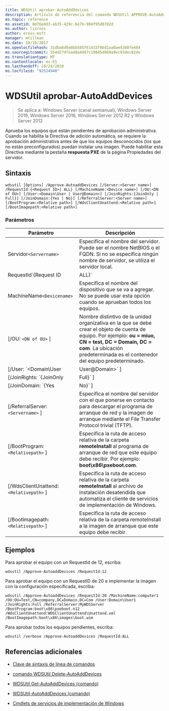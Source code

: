 ```yaml
---
title: WDSUtil aprobar-AutoAddDevices
description: Artículo de referencia del comando WDSUtil APPROVE-AutoAddDevices, que aprueba los equipos que están pendientes de aprobación administrativa.
ms.topic: reference
ms.assetid: 8d76e8d3-ab35-429c-be7b-904f95d0782d
ms.author: lizross
author: eross-msft
manager: mtillman
ms.date: 10/16/2017
ms.openlocfilehash: 31dba6d0a0bb585f61433f86d1aa0ae4388fe484
ms.sourcegitcommit: 554d274fea48a4d47c19845d969a9ec93dec82de
ms.translationtype: MT
ms.contentlocale: es-ES
ms.lasthandoff: 10/24/2020
ms.locfileid: "92524940"
---
```

# <a name="wdsutil-approve-autoadddevices"></a>WDSUtil aprobar-AutoAddDevices

> Se aplica a: Windows Server (canal semianual), Windows Server 2019, Windows Server 2016, Windows Server 2012 R2 y Windows Server 2012

Aprueba los equipos que están pendientes de aprobación administrativa. Cuando se habilita la Directiva de adición automática, se requiere la aprobación administrativa antes de que los equipos desconocidos (los que no están preconfigurados) puedan instalar una imagen. Puede habilitar esta Directiva mediante la pestaña **respuesta PXE** de la página Propiedades del servidor.

## <a name="syntax"></a>Sintaxis

```
wdsutil [Options] /Approve-AutoaddDevices [/Server:<Server name>] /RequestId:{<Request ID>| ALL} [/MachineName:<Device name>] [/OU:<DN of OU>] [/User:<Domain\User | User@Domain>] [/JoinRights:{JoinOnly | Full}] [/JoinDomain:{Yes | No}] [/ReferralServer:<Server name>] [/BootProgram:<Relative path>] [/WdsClientUnattend:<Relative path>] [/BootImagepath:<Relative path>]
```

### <a name="parameters"></a>Parámetros

| Parámetro | Descripción |
|--|--|
| Servidor`<Servername>` | Especifica el nombre del servidor. Puede ser el nombre NetBIOS o el FQDN. Si no se especifica ningún nombre de servidor, se utiliza el servidor local. |
| RequestId`{Request ID|ALL}` | Especifica el identificador de solicitud asignado al equipo pendiente. Especifique **All** para aprobar todos los equipos pendientes. |
| MachineName`<Devicename>` | Especifica el nombre del dispositivo que se va a agregar. No se puede usar esta opción cuando se aprueban todos los equipos. |
| [/OU: `<DN of OU>` ] | Nombre distintivo de la unidad organizativa en la que se debe crear el objeto de cuenta de equipo. Por ejemplo: **ou = miuo, CN = test, DC = Domain, DC = com**. La ubicación predeterminada es el contenedor del equipo predeterminado. |
| [/User: `<Domain\User|User@Domain>` ] | Establece permisos en el objeto de cuenta de equipo para conceder al usuario especificado los derechos necesarios para unir el equipo al dominio. |
| [/JoinRights: `{JoinOnly|Full}` ] | Especifica el tipo de derechos que se asignará al usuario.<ul><li>**JoinOnly** : requiere que el administrador restablezca la cuenta de equipo antes de que el usuario pueda unir el equipo al dominio.</li><li>**Completo** : proporciona acceso completo al usuario, que incluye el derecho para unir el equipo al dominio. |
| [/JoinDomain: `{Yes|No}` ] | Especifica si el equipo debe estar unido al dominio como esta cuenta de equipo durante la instalación del sistema operativo. El valor predeterminado es **sí**. |
| [/ReferralServer: `<Servername>` ] | Especifica el nombre del servidor con el que ponerse en contacto para descargar el programa de arranque de red y la imagen de arranque mediante el File Transfer Protocol trivial (TFTP). |
| [/BootProgram: `<Relativepath>` ] | Especifica la ruta de acceso relativa de la carpeta **remoteInstall** al programa de arranque de red que este equipo debe recibir. Por ejemplo: **boot\x86\pxeboot.com**. |
| [/WdsClientUnattend: `<Relativepath>` ] | Especifica la ruta de acceso relativa de la carpeta **remoteInstall** al archivo de instalación desatendida que automatiza el cliente de servicios de implementación de Windows. |
| [/BootImagepath: `<Relativepath>` ] | Especifica la ruta de acceso relativa de la carpeta remoteInstall a la imagen de arranque que este equipo debe recibir. |

## <a name="examples"></a>Ejemplos

Para aprobar el equipo con un RequestId de 12, escriba:

```
wdsutil /Approve-AutoaddDevices /RequestId:12
```

Para aprobar el equipo con un RequestID de 20 e implementar la imagen con la configuración especificada, escriba:

```
wdsutil /Approve-AutoaddDevices /RequestId:20 /MachineName:computer1 /OU:OU=Test,CN=company,DC=Domain,DC=Com /User:Domain\User1
/JoinRights:Full /ReferralServer:MyWDSServer /BootProgram:boot\x86\pxeboot.n12 /WdsClientUnattend:WDSClientUnattend\Unattend.xml /BootImagepath:boot\x86\images\boot.wim
```

Para aprobar todos los equipos pendientes, escriba:

```
wdsutil /verbose /Approve-AutoaddDevices /RequestId:ALL
```

## <a name="additional-references"></a>Referencias adicionales

- [Clave de sintaxis de línea de comandos](command-line-syntax-key.md)

- [comando WDSUtil Delete-AutoAddDevices](wdsutil-delete-autoadddevices.md)

- [WDSUtil Get-AutoAddDevices (comando)](wdsutil-get-autoadddevices.md)

- [WDSUtil-AutoAddDevices (comando)](wdsutil-reject-autoadddevices.md)

- [Cmdlets de servicios de implementación de Windows](/powershell/module/wds)
